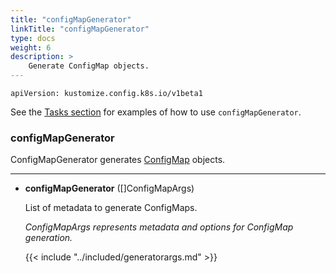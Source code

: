 ```yaml
---
title: "configMapGenerator"
linkTitle: "configMapGenerator"
type: docs
weight: 6
description: >
    Generate ConfigMap objects.
---
```

`apiVersion: kustomize.config.k8s.io/v1beta1`

See the [Tasks section] for examples of how to use `configMapGenerator`.

### configMapGenerator
ConfigMapGenerator generates [ConfigMap] objects.

---

* **configMapGenerator** ([]ConfigMapArgs)

    List of metadata to generate ConfigMaps.

    _ConfigMapArgs represents metadata and options for ConfigMap generation._

    {{< include "../included/generatorargs.md" >}}


[Tasks section]: /docs/tasks/configmap_generator/
[ConfigMap]: https://kubernetes.io/docs/reference/kubernetes-api/config-and-storage-resources/config-map-v1/
